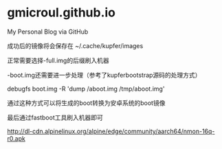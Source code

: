 # gmicroul.github.io

My Personal Blog via GitHub

成功后的镜像将会保存在 ~/.cache/kupfer/images

正常需要选择-full.img的后缀刷入机器

-boot.img还需要进一步处理（参考了kupferbootstrap源码的处理方式）

debugfs boot.img -R 'dump /aboot.img /tmp/aboot.img'

通过这种方式可以将生成的boot转换为安卓系统的boot镜像

最后通过fastboot工具刷入机器即可

http://dl-cdn.alpinelinux.org/alpine/edge/community/aarch64/nmon-16q-r0.apk
